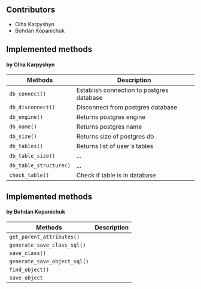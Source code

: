 ## Contributors
- Olha Karpyshyn 
- Bohdan Kopanichuk 

## Implemented methods
#### by Olha Karpyshyn 
| Methods | Description |
| ------ | ------ |
| `db_connect()`| Establish connection to postgres database|
| `db_disconnect()` | Disconnect from postgres database |
| `db_engine()` | Returns postgres engine |
| `db_name()` |Returns postgres name |
| `db_size()` | Returns size of postgres db |
| `db_tables()` | Returns list of user`s tables |
| `db_table_size()` | ... |
| `db_table_structure()` | ... |
| `check_table()`| Check if table is in database |
 

## Implemented methods
#### by Bohdan Kopanichuk
| Methods | Description |
| ------ | ------ |
| `get_parent_attributes()` |  |
| `generate_save_class_sql()` |  |
| `save_class()` |  |
|  `generate_save_object_sql()` |  |
| `find_object()` |  |
| `save_object` |  |
